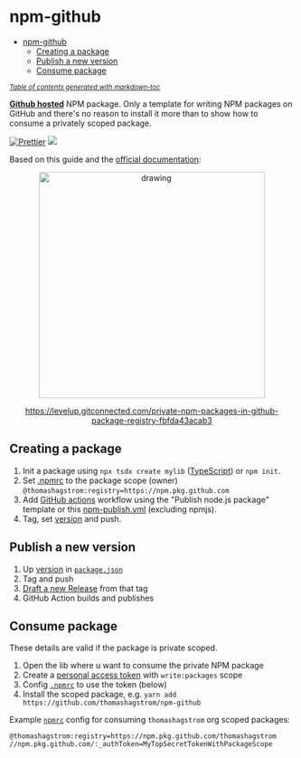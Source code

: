 # npm-github

- [npm-github](#npm-github)
  * [Creating a package](#creating-a-package)
  * [Publish a new version](#publish-a-new-version)
  * [Consume package](#consume-package)

<small><i><a href='http://ecotrust-canada.github.io/markdown-toc/'>Table of contents generated with markdown-toc</a></i></small>


**[Github hosted](https://docs.github.com/en/packages)** NPM package. Only a template for writing NPM packages on GitHub and there's no reason to install it more than to show how to consume a privately scoped package.

[![Prettier](https://img.shields.io/badge/styled_with-prettier-ff69b4.svg)](https://github.com/prettier/prettier) [![](https://img.shields.io/badge/hacked%20by-thomashagstrom-blueviolet)](https://https://github.com/thomashagstrom)

Based on this guide and the [official documentation](https://docs.github.com/en/packages):

<a href="https://levelup.gitconnected.com/private-npm-packages-in-github-package-registry-fbfda43acab3"><center><p>
<img src="https://miro.medium.com/max/1400/1*I2TaJstcdXWt02Li2pfIUw.png" alt="drawing" width="400"/>
</p>https://levelup.gitconnected.com/private-npm-packages-in-github-package-registry-fbfda43acab3</center></a>

## Creating a package

1. Init a package using `npx tsdx create mylib` ([TypeScript](https://www.typescriptlang.org/)) or `npm init`. 
2. Set [.npmrc](./.npmrc) to the package scope (owner) `@thomashagstrom:registry=https://npm.pkg.github.com`
3. Add [GitHub actions](https://github.com/thomashagstrom/npm-github/actions/new) workflow using the "Publish node.js package" template or this [npm-publish.yml](./.github/workflows/npm-publish.yml) (excluding npmjs).
4. Tag, set [version](https://docs.npmjs.com/about-semantic-versioning) and push.


## Publish a new version

1. Up [version](https://docs.npmjs.com/about-semantic-versioning) in [`package.json`](./package.json)
2. Tag and push
3. [Draft a new Release](https://github.com/thomashagstrom/npm-github/releases) from that tag
4. GitHub Action builds and publishes


## Consume package
These details are valid if the package is private scoped.

1. Open the lib where u want to consume the private NPM package
2. Create a [personal access token](https://github.com/settings/tokens) with `write:packages` scope
3. Config [`.npmrc`](./.npmrc) to use the token (below)
4. Install the scoped package, e.g. `yarn add https://github.com/thomashagstrom/npm-github`

Example [`npmrc`](./.npmrc) config for consuming `thomashagstrom` org scoped packages:

```
@thomashagstrom:registry=https://npm.pkg.github.com/thomashagstrom
//npm.pkg.github.com/:_authToken=MyTopSecretTokenWithPackageScope
```
